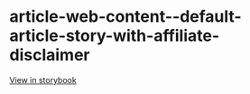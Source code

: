 # article-web-content--default-article-story-with-affiliate-disclaimer

[View in storybook](https://raw.githack.com/Independent-Digital-News-and-Media-Ltd/indy-branch-review/PR-7294-sb/index.html?path=/story/article-web-content--default-article-story-with-affiliate-disclaimer)